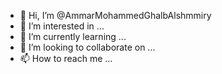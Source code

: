 - 👋 Hi, I’m @AmmarMohammedGhalbAlshmmiry
- 👀 I’m interested in ...
- 🌱 I’m currently learning ...
- 💞️ I’m looking to collaborate on ...
- 📫 How to reach me ...

<!---
AmmarMohammedGhalbAlshmmiry/AmmarMohammedGhalbAlshmmiry is a ✨ special ✨ repository because its `README.md` (this file) appears on your GitHub profile.
You can click the Preview link to take a look at your changes.
--->
